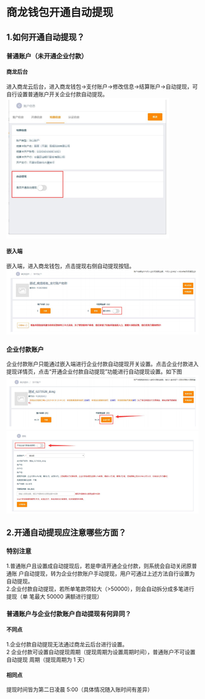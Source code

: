 # 商龙钱包开通自动提现
## 1.如何开通自动提现？
### 普通账户（未开通企业付款）
#### 商龙后台
进入商龙云后台，进入商龙钱包→支付账户→修改信息→结算账户→自动提现，可自行设置普通账户开关企业付款自动提现。  
![商龙钱包](picture\\商龙钱包\\135.png)  
#### 嵌入端
嵌入端，进入商龙钱包，点击提现右侧自动提现按钮。  
![商龙钱包](picture\\商龙钱包\\136.png) 
### 企业付款账户
企业付款账户只能通过嵌入端进行企业付款自动提现开关设置。点击企业付款进入提现详情页，点击“开通企业付款自动提现”功能进行自动提现设置。如下图
![商龙钱包](picture\\商龙钱包\\137.png) 
![商龙钱包](picture\\商龙钱包\\138.png)   
## 2.开通自动提现应注意哪些方面？
### 特别注意
1.普通账户且设置成自动提现后，若是申请开通企业付款，则系统会自动关闭原普通账 户自动提现，转为企业付款账户手动提现，用户可通过上述方法自行设置为自动提现。   
2.企业付款自动提现，若所单笔款项较大（>50000），则会自动拆分成多笔进行提现（单 笔最大 50000 满额进行提现）  
### 普通账户与企业付款账户自动提现有何异同？ 
#### 不同点
1.企业付款自动提现无法通过商龙云后台进行设置。  
2 企业付款可设置自动提现周期（提现周期为设置周期时间），普通账户不可设置自动提现 周期（提现周期为 1 天）   
#### 相同点
提现时间皆为第二日凌晨 5:00（具体情况随入账时间有差异）